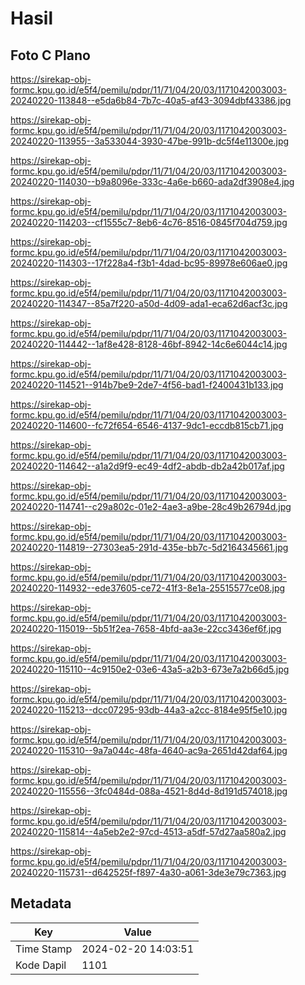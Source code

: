 # Hasil

## Foto C Plano

https://sirekap-obj-formc.kpu.go.id/e5f4/pemilu/pdpr/11/71/04/20/03/1171042003003-20240220-113848--e5da6b84-7b7c-40a5-af43-3094dbf43386.jpg

https://sirekap-obj-formc.kpu.go.id/e5f4/pemilu/pdpr/11/71/04/20/03/1171042003003-20240220-113955--3a533044-3930-47be-991b-dc5f4e11300e.jpg

https://sirekap-obj-formc.kpu.go.id/e5f4/pemilu/pdpr/11/71/04/20/03/1171042003003-20240220-114030--b9a8096e-333c-4a6e-b660-ada2df3908e4.jpg

https://sirekap-obj-formc.kpu.go.id/e5f4/pemilu/pdpr/11/71/04/20/03/1171042003003-20240220-114203--cf1555c7-8eb6-4c76-8516-0845f704d759.jpg

https://sirekap-obj-formc.kpu.go.id/e5f4/pemilu/pdpr/11/71/04/20/03/1171042003003-20240220-114303--17f228a4-f3b1-4dad-bc95-89978e606ae0.jpg

https://sirekap-obj-formc.kpu.go.id/e5f4/pemilu/pdpr/11/71/04/20/03/1171042003003-20240220-114347--85a7f220-a50d-4d09-ada1-eca62d6acf3c.jpg

https://sirekap-obj-formc.kpu.go.id/e5f4/pemilu/pdpr/11/71/04/20/03/1171042003003-20240220-114442--1af8e428-8128-46bf-8942-14c6e6044c14.jpg

https://sirekap-obj-formc.kpu.go.id/e5f4/pemilu/pdpr/11/71/04/20/03/1171042003003-20240220-114521--914b7be9-2de7-4f56-bad1-f2400431b133.jpg

https://sirekap-obj-formc.kpu.go.id/e5f4/pemilu/pdpr/11/71/04/20/03/1171042003003-20240220-114600--fc72f654-6546-4137-9dc1-eccdb815cb71.jpg

https://sirekap-obj-formc.kpu.go.id/e5f4/pemilu/pdpr/11/71/04/20/03/1171042003003-20240220-114642--a1a2d9f9-ec49-4df2-abdb-db2a42b017af.jpg

https://sirekap-obj-formc.kpu.go.id/e5f4/pemilu/pdpr/11/71/04/20/03/1171042003003-20240220-114741--c29a802c-01e2-4ae3-a9be-28c49b26794d.jpg

https://sirekap-obj-formc.kpu.go.id/e5f4/pemilu/pdpr/11/71/04/20/03/1171042003003-20240220-114819--27303ea5-291d-435e-bb7c-5d2164345661.jpg

https://sirekap-obj-formc.kpu.go.id/e5f4/pemilu/pdpr/11/71/04/20/03/1171042003003-20240220-114932--ede37605-ce72-41f3-8e1a-25515577ce08.jpg

https://sirekap-obj-formc.kpu.go.id/e5f4/pemilu/pdpr/11/71/04/20/03/1171042003003-20240220-115019--5b51f2ea-7658-4bfd-aa3e-22cc3436ef6f.jpg

https://sirekap-obj-formc.kpu.go.id/e5f4/pemilu/pdpr/11/71/04/20/03/1171042003003-20240220-115110--4c9150e2-03e6-43a5-a2b3-673e7a2b66d5.jpg

https://sirekap-obj-formc.kpu.go.id/e5f4/pemilu/pdpr/11/71/04/20/03/1171042003003-20240220-115213--dcc07295-93db-44a3-a2cc-8184e95f5e10.jpg

https://sirekap-obj-formc.kpu.go.id/e5f4/pemilu/pdpr/11/71/04/20/03/1171042003003-20240220-115310--9a7a044c-48fa-4640-ac9a-2651d42daf64.jpg

https://sirekap-obj-formc.kpu.go.id/e5f4/pemilu/pdpr/11/71/04/20/03/1171042003003-20240220-115556--3fc0484d-088a-4521-8d4d-8d191d574018.jpg

https://sirekap-obj-formc.kpu.go.id/e5f4/pemilu/pdpr/11/71/04/20/03/1171042003003-20240220-115814--4a5eb2e2-97cd-4513-a5df-57d27aa580a2.jpg

https://sirekap-obj-formc.kpu.go.id/e5f4/pemilu/pdpr/11/71/04/20/03/1171042003003-20240220-115731--d642525f-f897-4a30-a061-3de3e79c7363.jpg


## Metadata

| Key        | Value               |
| ---------- | ------------------- |
| Time Stamp | 2024-02-20 14:03:51 |
| Kode Dapil | 1101                |



